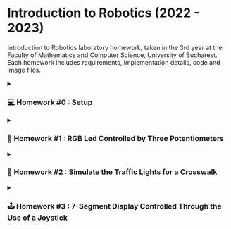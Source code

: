 # Introduction to Robotics (2022 - 2023)
Introduction to Robotics laboratory homework, taken in the 3rd year at the Faculty of Mathematics and Computer Science, University of Bucharest. Each homework includes requirements, implementation details, code and image files.

<details>
<summary><h3>💻 Homework #0 : Setup</h3></summary>
<br>

**Task Requirements:** Create and setup a public GitHub repository containing info about the current and future homework for this course, and install the Arduino IDE.
</details>

<details>
<summary><h3>🚨 Homework #1 : RGB Led Controlled by Three Potentiometers</h3></summary>
<br>

**Task Requirements:** Use three separate potentiometers to control each color of an RGB led (Red, Green and Blue). The control must be done with digital electronics (aka the value of the potentiometer must be read with Arduino, and a mapped value must be written to each of the pins connected
to the led).

**Components Used:**
* 1 RBG LED
* 3 potentiometers
* resistors and wires (per logic)

**Setup Picture:** ![poza tema 1 lab robotica](https://user-images.githubusercontent.com/87432371/197353566-af59eeda-ca8c-477d-97d2-0b4c5ef624bc.jpg)

**Task Showcase:** https://www.youtube.com/watch?v=oJw1XVFhmSI&ab_channel=AlexSasu
</details>

<details>
<summary><h3>🚦 Homework #2 : Simulate the Traffic Lights for a Crosswalk</h3></summary>
<br>

**Task Requirements:** Build the traffic lights for a crosswalk, that emits sounds depending on the states of the semaphores. The crosswalk is initiated by pressing a button. Two LEDs must be used to represent the traffic lights for people (red and green) and 3 LEDs to represent the traffic lights for cars (red, yellow and green). Below are the states that the crosswalk will go through.
* State 1 (default, reinstated after state 4 ends): green light for cars, red light for people, no sounds. Duration: indefinite, changed by pressing the button.
* State 2 (initiated by counting down 8 seconds after a button press): the light should be yellow for cars, red for people, and no sounds. Duration: 3 seconds.
* State 3 (initiated after state 2 ends): red for cars, green for people, and a beeping sound from the buzzer at a constant interval. Duration: 8 seconds.
* State 4 (initiated after state 3 ends): red for cars, blinking green for people, and a beeping sound from the buzzer, at a constant interval, faster than the beeping in state 3. Duration: 4 seconds.
> Note: Pressing the button in any state other than state 1 does not yield any actions.

**Components Used:**
* 5 LEDs
* 1 push button
* 1 buzzer
* resistors and wires (per logic)

**Setup Picture:** ![poza tema 2 lab robotica](https://user-images.githubusercontent.com/87432371/199686660-a2e49f70-a826-460d-917b-6542ec478b71.jpg)

**Task Showcase:** https://www.youtube.com/watch?v=hJEe0grXwIo&ab_channel=AlexSasu
</details>

<details>
<summary><h3>🕹 Homework #3 : 7-Segment Display Controlled Through the Use of a Joystick</h3></summary>
<br>

**Task Requirements:** A joystick will be used in order to navigate through the LEDs on a 7-segment display, and change their states. The movement between LEDs should be natural (meaning they should jump from the current position only to neighbors, but without passing through ”walls”. Below are the states that the system will go through.
* State 1 (default, but also initiated after a button press in state 2): Current position blinking. Can use the joystick to move from one position to neighbors. Short pressing the button toggles state 2. Long pressing the button in state 1 resets the entire display by turning all the LEDs OFF, and moving the current position to the decimal point.
* State 2 (initiated after a button press in state 1): The current LED stops blinking, adopting the state of the LED before selection (ON or OFF). Toggling the X (or Y, either one is fine) axis should change the segment state from ON to OFF or from OFF to ON. Clicking the joystick should save the LED state and exit back to state 1. 
> Note: Long pressing the button to reset should only be available in state 1.

The movement for each LED:

| Current LED | UP  | DOWN | LEFT | RIGHT |
| :---------: | :-: | :--: | :--: | :---: |
|      a      | N/A |  g   |  f   |   b   |
|      b      |  a  |  g   |  f   |  N/A  |
|      c      |  g  |  d   |  e   |  dp   |
|      d      |  g  | N/A  |  e   |   c   |
|      e      |  g  |  d   | N/A  |   c   |
|      f      |  a  |  g   | N/A  |   b   |
|      g      |  a  |  d   | N/A  |  N/A  |
|     dp      | N/A | N/A  |  c   |  N/A  |

**Components Used:**
* 1 7-segment display
* 1 joystick
* resistors and wires (per logic)

**Setup Picture:** ![poza tema 3 lab robotica](https://user-images.githubusercontent.com/87432371/200939017-cff191bf-2ccd-4f08-a1a1-1c71f8ba71ed.jpg)


**Task Showcase:** [https://www.youtube.com/watch?v=hJEe0grXwIo&ab_channel=AlexSasu](https://www.youtube.com/watch?v=hIlzHWG2Sw4&ab_channel=AlexSasu)
</details>
